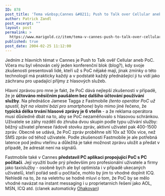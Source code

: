 ```yaml
---
ID: 878
post_title: 'Tema v&nbsp;Cannes &#8211; Push to Talk over Cellular aneb PoC'
author: Patrick Zandl
post_excerpt: ""
layout: post
permalink: >
  https://www.marigold.cz/item/tema-v-cannes-push-to-talk-over-cellular-aneb-poc
published: true
post_date: 2004-02-25 11:12:00
---
```

<P>Jedním z hlavních témat v Cannes je Push to Talk ověř Cellular aneb PoC. Včera mu byl věnován celý jeden konferenční blok (blog?), kdy svoje zkušenosti presentovali lidé, kteří už s PoC nějaké mají, jinak zmínky o této technologií má prakticky každý a v podstatě každý přednášející ji tu vidí jako záchranu pro upadající příjmy z hlasových služeb. </P>
<P>Hlavní zprávou pro mne je fakt, že PoC dává nejlepší zkušenosti v případě, že je <STRONG>účtováno měsíčním paušálem bez dalšího účtování používání služby</STRONG>. Na přednášce Jamese Tagga z Fastmobile <EM>(tento operátor PoC už spustil, být na vlastní bázi pro smartphone)</EM> bylo mimo jiné řečeno, že <STRONG>typická délka trvání hlasové zprávy je 6 vteřin</STRONG> - a že reklama operátora musí důsledně dbát na to, aby se PoC nezaměňovalo s hlasovou schránkou. Uživatele se záhy rozdělí do zhruba dvou skupin podle typu užívání služby: běžný uživatel přenese řádově stovku zpráv, aktivní uživatel pak 400-1500 zpráv. Obecně se udává, že PoC zpráv proběhne sítí 10x až 100x více, než SMS zpráv od téhož uživatele. Podle zkušenosti Fastmobile je ale potřebná latence pod jednu vteřinu a důležitá je také možnost zprávu uložit a předat v případě, že adresát není na signálů. </P>
<P>Fastmobile také v Cannes <STRONG>představil PC aplikaci propojující PoC s PC počítači</STRONG>. Její využití bude prý především pro profesionální uživatele a firmy jako taxislužby - osobně bych ale byl optimista i v případě ukecaných uživatelů, kteří pořád sedí u počítače, mohlo by jim to vhodné doplnit ICQ. Nehledě na to, že na veletrhu se hodně mluví o tom, že PoC by se mělo vhodné navázat na instant messaging i u proprietarnich řešení jako AOL, MSN, ICQ atd. (clanek automaticky <A href="http://nlp.fi.muni.cz/cz_accent/index.php" target=_blank>Ohakovan</A>)</P>